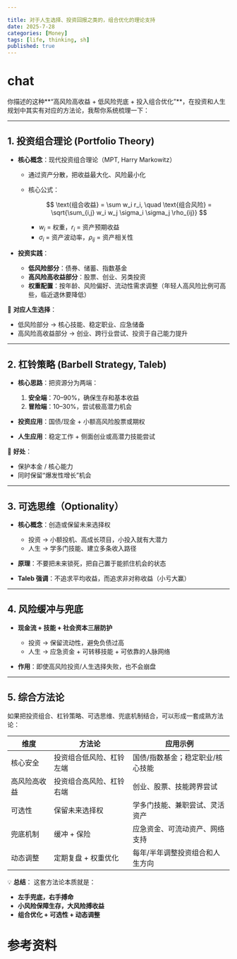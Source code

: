 ```yaml
---

title: 对于人生选择、投资回报之类的，组合优化的理论支持
date: 2025-7-28
categories: [Money]
tags: [life, thinking, sh]
published: true
---
```



# chat

你描述的这种\*\*“高风险高收益 + 低风险兜底 + 投入组合优化”\*\*，在投资和人生规划中其实有对应的方法论，我帮你系统梳理一下：

---

## **1. 投资组合理论 (Portfolio Theory)**

* **核心概念**：现代投资组合理论（MPT, Harry Markowitz）

  * 通过资产分散，把收益最大化、风险最小化
  * 核心公式：

    $$
    \text{组合收益} = \sum w_i r_i, \quad \text{组合风险} = \sqrt{\sum_{i,j} w_i w_j \sigma_i \sigma_j \rho_{ij}}
    $$

    * $w_i$ = 权重，$r_i$ = 资产预期收益
    * $\sigma_i$ = 资产波动率，$\rho_{ij}$ = 资产相关性
* **投资实践**：

  * **低风险部分**：债券、储蓄、指数基金
  * **高风险高收益部分**：股票、创业、另类投资
  * **权重配置**：按年龄、风险偏好、流动性需求调整（年轻人高风险比例可高些，临近退休要降低）

📌 **对应人生选择**：

* 低风险部分 → 核心技能、稳定职业、应急储备
* 高风险高收益部分 → 创业、跨行业尝试、投资于自己能力提升

---

## **2. 杠铃策略 (Barbell Strategy, Taleb)**

* **核心思路**：把资源分为两端：

  1. **安全端**：70–90%，确保生存和基本收益
  2. **冒险端**：10–30%，尝试极高潜力机会
* **投资应用**：国债/现金 + 小额高风险股票或期权
* **人生应用**：稳定工作 + 侧面创业或高潜力技能尝试

📌 **好处**：

* 保护本金 / 核心能力
* 同时保留“爆发性增长”机会

---

## **3. 可选思维（Optionality）**

* **核心概念**：创造或保留未来选择权

  * 投资 → 小额投机、高成长项目，小投入就有大潜力
  * 人生 → 学多门技能、建立多条收入路径
* **原理**：不要把未来锁死，把自己置于能抓住机会的状态
* **Taleb 强调**：不追求平均收益，而追求非对称收益（小亏大赢）

---

## **4. 风险缓冲与兜底**

* **现金流 + 技能 + 社会资本三层防护**

  * 投资 → 保留流动性，避免负债过高
  * 人生 → 应急资金 + 可转移技能 + 可依靠的人脉网络
* **作用**：即使高风险投资/人生选择失败，也不会崩盘

---

## **5. 综合方法论**

如果把投资组合、杠铃策略、可选思维、兜底机制结合，可以形成一套成熟方法论：

| 维度     | 方法论          | 应用示例              |
| ------ | ------------ | ----------------- |
| 核心安全   | 投资组合低风险、杠铃左端 | 国债/指数基金；稳定职业/核心技能 |
| 高风险高收益 | 投资组合高风险、杠铃右端 | 创业、股票、技能跨界尝试      |
| 可选性    | 保留未来选择权      | 学多门技能、兼职尝试、灵活资产   |
| 兜底机制   | 缓冲 + 保险      | 应急资金、可流动资产、网络支持   |
| 动态调整   | 定期复盘 + 权重优化  | 每年/半年调整投资组合和人生方向  |

💡 **总结**：
这套方法论本质就是：

* **左手兜底，右手搏命**
* **小风险保障生存，大风险搏收益**
* **组合优化 + 可选性 + 动态调整**

# 参考资料

